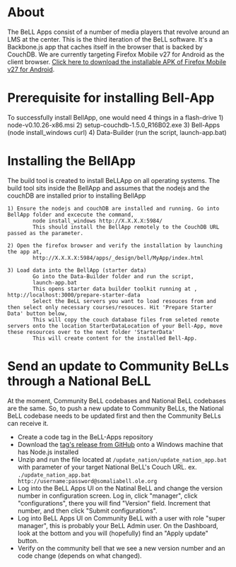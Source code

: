 # About
The BeLL Apps consist of a number of media players that revolve around an LMS at the center. This is the third iteration of the BeLL software. It's a Backbone.js app that caches itself in the browser that is backed by CouchDB.  We are currently targeting Firefox Mobile v27 for Android as the client browser.  [Click here to download the installable APK of Firefox Mobile v27 for Android](https://ftp.mozilla.org/pub/mozilla.org/mobile/releases/27.0/android/en-US/fennec-27.0.en-US.android-arm.apk).


# Prerequisite for installing Bell-App 
To successfully install BellApp, one would need 4 things in a flash-drive
    1) node-v0.10.26-x86.msi
    2) setup-couchdb-1.5.0_R16B02.exe
    3) Bell-Apps (node install_windows curl)
    4) Data-Builder (run the script, launch-app.bat)

# Installing the BellApp 
The build tool is created to install BeLLApp on all operating systems. The build tool sits inside the BellApp and assumes that the nodejs and the couchDB are installed prior to installing BellApp

	1) Ensure the nodejs and couchDB are installed and running. Go into BellApp folder and excecute the command,
			node install_windows http://X.X.X.X:5984/
			This should install the BellApp remotely to the CouchDB URL passed as the parameter.

	2) Open the firefox browser and verify the installation by launching the app at,
			http://X.X.X.X:5984/apps/_design/bell/MyApp/index.html

  	3) Load data into the BellApp (starter data)
			Go into the Data-Builder folder and run the script,
			launch-app.bat
			This opens starter data builder toolkit running at , http://localhost:3000/prepare-starter-data
			Select the BeLL servers you want to load resouces from and then select only necessary courses/resouces. Hit 'Prepare Starter Data' button below,
			This will copy the couch database files from seleted remote servers onto the location StarterDataLocation of your Bell-App, move these resources over to the next folder 'StarterData'
			This will create content for the installed Bell-App.


# Send an update to Community BeLLs through a National BeLL

At the moment, Community BeLL codebases and National BeLL codebases are the same.
 So, to push a new update to Community BeLLs, the National BeLL codebase needs to be updated first and then the Community BeLLs can receive it.
 
- Create a code tag in the BeLL-Apps repository 
- Download the [tag's release from GitHub](https://github.com/open-learning-exchange/BeLL-Apps/tags) onto a Windows machine that has Node.js installed
- Unzip and run the file located at `/update_nation/update_nation_app.bat` with parameter of your target National BeLL's Couch URL. ex. `./update_nation_app.bat http://username:password@somaliabell.ole.org`
- Log into the BeLL Apps UI on the Natinal BeLL and change the version number in configuration screen. Log in, click "manager", click "configurations", there you will find "Version" field. Increment that number, and then click "Submit configurations".
- Log into BeLL Apps UI on Community BeLL with a user with role "super manager", this is probably your BeLL Admin user. On the Dashboard, look at the bottom and you will (hopefully) find an "Apply update" button.
- Verify on the community bell that we see a new version number and an code change (depends on what changed).

